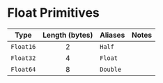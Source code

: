 # Float Primitives

| Type | Length (bytes) | Aliases | Notes |
|---|:-:|---|---|
|`Float16`|2|`Half`||
|`Float32`|4|`Float`||
|`Float64`|8|`Double`||
